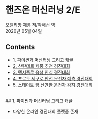 # 핸즈온 머신러닝 2/E

오렐리앙 제롱 저/박해선 역 <br>
2020년 05월 04일

## Contents

* [1. 파이썬과 머신러닝 그리고 캐글](#1.)
* [2. 산탄데르 제품 추천 경진대회](#2.)
* [3. 텐서플로 음성 인식 경진대회](#3.)
* [4. 포르토 세구로 안전 운전자 예측 경진대회](#4.)
* [5. 스테이트 팜 산만한 운전자 감지 경진대회](#5.)



<br>
<div id='1.'/>
## 1. 파이썬과 머신러닝 그리고 캐글

* 다양한 온라인 경진대회 플랫폼 존재 